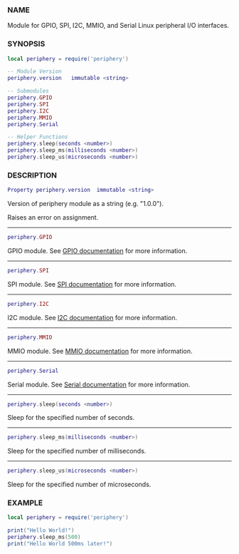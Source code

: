 ### NAME

Module for GPIO, SPI, I2C, MMIO, and Serial Linux peripheral I/O interfaces.

### SYNOPSIS

``` lua
local periphery = require('periphery')

-- Module Version
periphery.version   immutable <string>

-- Submodules
periphery.GPIO
periphery.SPI
periphery.I2C
periphery.MMIO
periphery.Serial

-- Helper Functions
periphery.sleep(seconds <number>)
periphery.sleep_ms(milliseconds <number>)
periphery.sleep_us(microseconds <number>)
```

### DESCRIPTION

``` lua
Property periphery.version  immutable <string>
```
Version of periphery module as a string (e.g. "1.0.0").

Raises an error on assignment.

--------------------------------------------------------------------------------

``` lua
periphery.GPIO
```
GPIO module. See [GPIO documentation](gpio.md) for more information.

--------------------------------------------------------------------------------

``` lua
periphery.SPI
```
SPI module. See [SPI documentation](gpio.md) for more information.

--------------------------------------------------------------------------------

``` lua
periphery.I2C
```
I2C module. See [I2C documentation](gpio.md) for more information.

--------------------------------------------------------------------------------

``` lua
periphery.MMIO
```
MMIO module. See [MMIO documentation](gpio.md) for more information.

--------------------------------------------------------------------------------

``` lua
periphery.Serial
```
Serial module. See [Serial documentation](gpio.md) for more information.

--------------------------------------------------------------------------------

``` lua
periphery.sleep(seconds <number>)
```
Sleep for the specified number of seconds.

--------------------------------------------------------------------------------

``` lua
periphery.sleep_ms(milliseconds <number>)
```
Sleep for the specified number of milliseconds.

--------------------------------------------------------------------------------

``` lua
periphery.sleep_us(microseconds <number>)
```
Sleep for the specified number of microseconds.

### EXAMPLE

``` lua
local periphery = require('periphery')

print("Hello World!")
periphery.sleep_ms(500)
print("Hello World 500ms later!")
```

